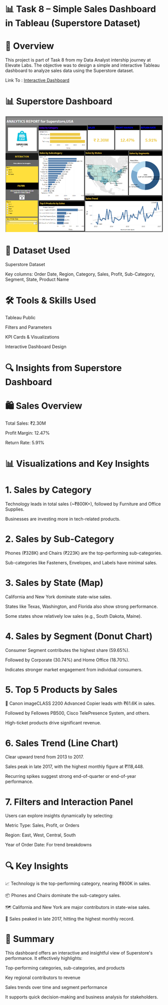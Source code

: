 # 📊 Task 8 – Simple Sales Dashboard in Tableau (Superstore Dataset)

# 👋 Overview

This project is part of Task 8 from my Data Analyst intership journey at Elevate Labs. The objective was to design a simple and interactive Tableau dashboard to analyze sales data using the Superstore dataset.

Link To : [Interactive Dashboard](https://public.tableau.com/app/profile/sakshi.talmale/viz/SuperstoreDashboard_17272503157700/SuperstoreDashboard)

# 📊 Superstore Dashboard  

![image alt](https://github.com/Saktalmale16/Task-8---Simple-Sales-Dashboard-Design./blob/main/Task%208%20Superstore%20Dashboard.PNG)

# 📁 Dataset Used

Superstore Dataset

Key columns: Order Date, Region, Category, Sales, Profit, Sub-Category, Segment, State, Product Name

# 🛠 Tools & Skills Used

Tableau Public

Filters and Parameters

KPI Cards & Visualizations

Interactive Dashboard Design

# 🔍 Insights from Superstore Dashboard

# 🛍️ Sales Overview

Total Sales: ₹2.30M

Profit Margin: 12.47%

Return Rate: 5.91%

# 📊 Visualizations and Key Insights 

# 1. Sales by Category

Technology leads in total sales (~₹800K+), followed by Furniture and Office Supplies.

Businesses are investing more in tech-related products.

# 2. Sales by Sub-Category
   
Phones (₹328K) and Chairs (₹223K) are the top-performing sub-categories.

Sub-categories like Fasteners, Envelopes, and Labels have minimal sales.

# 3. Sales by State (Map)
   
California and New York dominate state-wise sales.

States like Texas, Washington, and Florida also show strong performance.

Some states show relatively low sales (e.g., South Dakota, Maine).

# 4. Sales by Segment (Donut Chart)
   
Consumer Segment contributes the highest share (59.65%).

Followed by Corporate (30.74%) and Home Office (18.70%).

Indicates stronger market engagement from individual consumers.

# 5. Top 5 Products by Sales
   
📌 Canon imageCLASS 2200 Advanced Copier leads with ₹61.6K in sales.

Followed by Fellowes PB500, Cisco TelePresence System, and others.

High-ticket products drive significant revenue.

# 6. Sales Trend (Line Chart)
   
Clear upward trend from 2013 to 2017.

Sales peak in late 2017, with the highest monthly figure at ₹118,448.

Recurring spikes suggest strong end-of-quarter or end-of-year performance.

# 7. Filters and Interaction Panel

Users can explore insights dynamically by selecting:

Metric Type: Sales, Profit, or Orders

Region: East, West, Central, South

Year of Order Date: For trend breakdowns

# 🔍 Key Insights

📈 Technology is the top-performing category, nearing ₹800K in sales.

📦 Phones and Chairs dominate the sub-category sales.

🗺️ California and New York are major contributors in state-wise sales.

📅 Sales peaked in late 2017, hitting the highest monthly record.

# 📌 Summary

This dashboard offers an interactive and insightful view of Superstore's performance. It effectively highlights:

Top-performing categories, sub-categories, and products

Key regional contributors to revenue

Sales trends over time and segment performance

It supports quick decision-making and business analysis for stakeholders.


